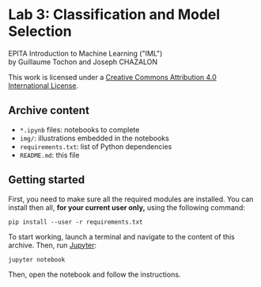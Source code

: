 # Lab 3: Classification and Model Selection

EPITA Introduction to Machine Learning ("IML")  
by Guillaume Tochon and Joseph CHAZALON

This work is licensed under a [Creative Commons Attribution 4.0 International License](http://creativecommons.org/licenses/by/4.0/).

## Archive content

- `*.ipynb` files: notebooks to complete
- `img/`: illustrations embedded in the notebooks
- `requirements.txt`: list of Python dependencies
- `README.md`: this file


## Getting started

First, you need to make sure all the required modules are installed.
You can install then all, **for your current user only,** using the following command:
```shell
pip install --user -r requirements.txt
```

To start working, launch a terminal and navigate to the content of this archive.
Then, run [Jupyter](https://jupyter.org/):
```shell
jupyter notebook
```

Then, open the notebook and follow the instructions.
